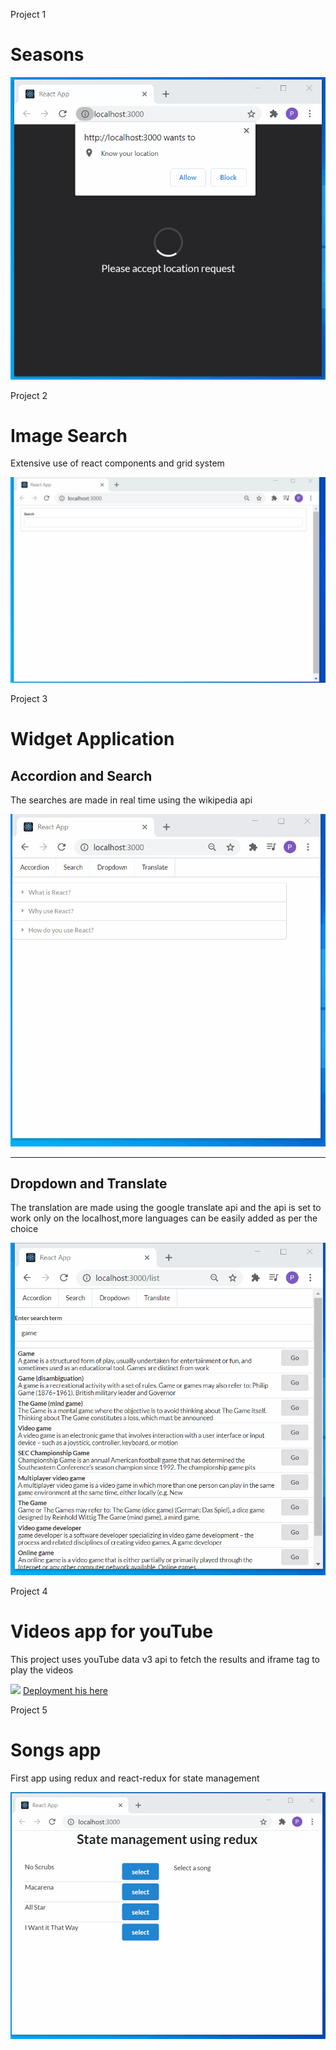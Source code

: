 Project 1

   <h1>Seasons </h1>
   <img src = "/seasons hemisphere/seasons.gif">

Project 2

   <h1>Image Search</h1>
   <p>Extensive use of react components and grid system </p>
   <img src="/image search/image search.gif">

Project 3

   <h1>Widget Application </h1>
   <h2>Accordion and Search</h2>
   <p>The searches are made in real time using the wikipedia api</p>
   <img src="/widget application/accordion and search.gif">

   <hr>
   <h2>Dropdown and Translate</h2>
   <p>The translation are made using the google translate api and the api is set to work only on the localhost,more languages can be easily added as per the choice</p>
   <img src="/widget application/dropdown and translate.gif">

Project 4

   <h1>Videos app for youTube</h1>
   <p>This project uses youTube data v3 api to fetch the results and iframe tag to play the videos </p>
   <img src="/videos app/videos app.gif">
   <a href="https://videos-app-six.vercel.app">Deployment his here</a>

Project 5

   <h1>Songs app</h1>
   <p>First app using redux and react-redux for state management</p>
   <img src="/songs redux/songs redux.gif">
